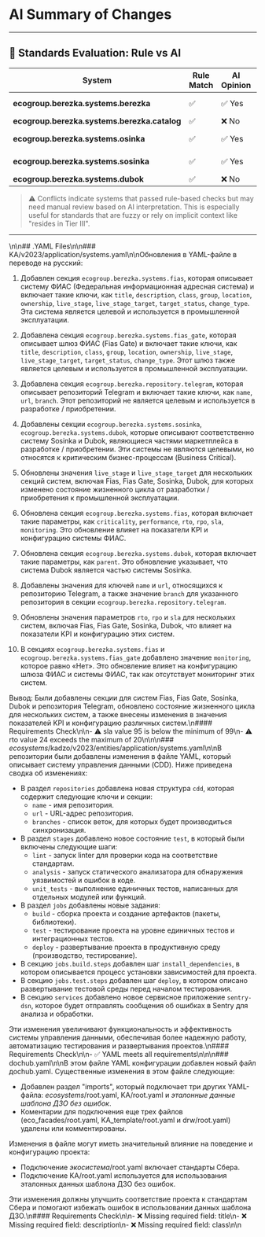 # AI Summary of Changes
---

## 🧠 Standards Evaluation: Rule vs AI

| System | Rule Match | AI Opinion | Verdict |
|--------|------------|------------|---------|
| **ecogroup.berezka.systems.berezka** | ✅ | ✅ Yes | ✅ Confirmed |
| **ecogroup.berezka.systems.berezka.catalog** | ✅ | ❌ No | ⚠️ Conflict |
| **ecogroup.berezka.systems.osinka** | ✅ | ✅ Yes | ✅ Confirmed |
| **ecogroup.berezka.systems.sosinka** | ✅ | ✅ Yes | ✅ Confirmed |
| **ecogroup.berezka.systems.dubok** | ✅ | ❌ No | ⚠️ Conflict |

> ⚠️ Conflicts indicate systems that passed rule-based checks but may need manual review based on AI interpretation.
> This is especially useful for standards that are fuzzy or rely on implicit context like "resides in Tier III".

---

\n\n## .YAML Files\n\n### KA/v2023/application/systems.yaml\n\nОбновления в YAML-файле в переводе на русский:

1. Добавлен секция `ecogroup.berezka.systems.fias`, которая описывает систему ФИАС (Федеральная информационная адресная система) и включает такие ключи, как `title`, `description`, `class`, `group`, `location`, `ownership`, `live_stage`, `live_stage_target`, `target_status`, `change_type`. Эта система является целевой и используется в промышленной эксплуатации.

2. Добавлена секция `ecogroup.berezka.systems.fias_gate`, которая описывает шлюз ФИАС (Fias Gate) и включает такие ключи, как `title`, `description`, `class`, `group`, `location`, `ownership`, `live_stage`, `live_stage_target`, `target_status`, `change_type`. Этот шлюз также является целевым и используется в промышленной эксплуатации.

3. Добавлена секция `ecogroup.berezka.repository.telegram`, которая описывает репозиторий Telegram и включает такие ключи, как `name`, `url`, `branch`. Этот репозиторий не является целевым и используется в разработке / приобретении.

4. Добавлены секции `ecogroup.berezka.systems.sosinka`, `ecogroup.berezka.systems.dubok`, которые описывают соответственно систему Sosinka и Dubok, являющиеся частями маркетплейса в разработке / приобретении. Эти системы не являются целевыми, но относятся к критическим бизнес-процессам (Business Critical).

5. Обновлены значения `live_stage` и `live_stage_target` для нескольких секций систем, включая Fias, Fias Gate, Sosinka, Dubok, для которых изменено состояние жизненного цикла от разработки / приобретения к промышленной эксплуатации.

6. Обновлена секция `ecogroup.berezka.systems.fias`, которая включает такие параметры, как `criticality`, `performance`, `rto`, `rpo`, `sla`, `monitoring`. Это обновление влияет на показатели KPI и конфигурацию системы ФИАС.

7. Обновлена секция `ecogroup.berezka.systems.dubok`, которая включает такие параметры, как `parent`. Это обновление указывает, что система Dubok является частью системы Sosinka.

8. Добавлены значения для ключей `name` и `url`, относящихся к репозиторию Telegram, а также значение `branch` для указанного репозитория в секции `ecogroup.berezka.repository.telegram`.

9. Обновлены значения параметров `rto`, `rpo` и `sla` для нескольких систем, включая Fias, Fias Gate, Sosinka, Dubok, что влияет на показатели KPI и конфигурацию этих систем.

10. В секциях `ecogroup.berezka.systems.fias` и `ecogroup.berezka.systems.fias_gate` добавлено значение `monitoring`, которое равно «Нет». Это обновление влияет на конфигурацию шлюза ФИАС и системы ФИАС, так как отсутствует мониторинг этих систем.

Вывод: Были добавлены секции для систем Fias, Fias Gate, Sosinka, Dubok и репозитория Telegram, обновлено состояние жизненного цикла для нескольких систем, а также внесены изменения в значения показателей KPI и конфигурацию различных систем.\n#### Requirements Check\n\n- ⚠️ sla value 95 is below the minimum of 99\n- ⚠️ rto value 24 exceeds the maximum of 20\n\n\n### _ecosystems_/kadzo/v2023/entities/application/systems.yaml\n\nВ репозитории были добавлены изменения в файле YAML, который описывает систему управления данными (CDD). Ниже приведена сводка об изменениях:

  * В раздел `repositories` добавлена новая структура `cdd`, которая содержит следующие ключи и секции:
    + `name` - имя репозитория.
    + `url` - URL-адрес репозитория.
    + `branches` - список веток, для которых будет производиться синхронизация.
  * В раздел `stages` добавлено новое состояние `test`, в который были включены следующие шаги:
    + `lint` - запуск linter для проверки кода на соответствие стандартам.
    + `analysis` - запуск статического анализатора для обнаружения уязвимостей и ошибок в коде.
    + `unit_tests` - выполнение единичных тестов, написанных для отдельных модулей или функций.
  * В раздел `jobs` добавлены новые задания:
    + `build` - сборка проекта и создание артефактов (пакеты, библиотеки).
    + `test` - тестирование проекта на уровне единичных тестов и интеграционных тестов.
    + `deploy` - развертывание проекта в продуктивную среду (производство, тестирование).
  * В секцию `jobs.build.steps` добавлен шаг `install_dependencies`, в котором описывается процесс установки зависимостей для проекта.
  * В секцию `jobs.test.steps` добавлен шаг `deploy`, в котором описано развертывание тестовой среды перед началом тестирования.
  * В секцию `services` добавлено новое сервисное приложение `sentry-dsn`, которое будет отправлять сообщения об ошибках в Sentry для анализа и обработки.

   Эти изменения увеличивают функциональность и эффективность системы управления данными, обеспечивая более надежную работу, автоматизацию тестирования и развертывания проектов.\n#### Requirements Check\n\n- ✅ YAML meets all requirements\n\n\n### dochub.yaml\n\nВ этом файле YAML конфигурации добавлен новый файл доchub.yaml. Существенные изменения в этом файле следующие:

  - Добавлен раздел "imports", который подключает три других YAML-файла: _ecosystems_/root.yaml, KA/root.yaml и _эталонные данные шаблона ДЗО без ошибок_.
  - Коментарии для подключения еще трех файлов (eco_facades/root.yaml, KA_template/root.yaml и drw/root.yaml) удалены или комментированы.

 Изменения в файле могут иметь значительный влияние на поведение и конфигурацию проекта:
 - Подключение _экосистема_/root.yaml включает стандарты Сбера.
 - Подключение KA/root.yaml используется для использования эталонных данных шаблона ДЗО без ошибок.

 Эти изменения должны улучшить соответствие проекта к стандартам Сбера и помогают избежать ошибок в использовании данных шаблона ДЗО.\n#### Requirements Check\n\n- ❌ Missing required field: title\n- ❌ Missing required field: description\n- ❌ Missing required field: class\n\n